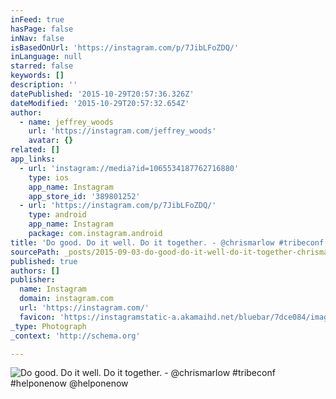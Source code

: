 ```yaml
---
inFeed: true
hasPage: false
inNav: false
isBasedOnUrl: 'https://instagram.com/p/7JibLFoZDQ/'
inLanguage: null
starred: false
keywords: []
description: ''
datePublished: '2015-10-29T20:57:36.326Z'
dateModified: '2015-10-29T20:57:32.654Z'
author:
  - name: jeffrey_woods
    url: 'https://instagram.com/jeffrey_woods'
    avatar: {}
related: []
app_links:
  - url: 'instagram://media?id=1065534187762716880'
    type: ios
    app_name: Instagram
    app_store_id: '389801252'
  - url: 'https://instagram.com/p/7JibLFoZDQ/'
    type: android
    app_name: Instagram
    package: com.instagram.android
title: 'Do good. Do it well. Do it together. - @chrismarlow #tribeconf #helponenow @helponenow'
sourcePath: _posts/2015-09-03-do-good-do-it-well-do-it-together-chrismarlow-tribeco.md
published: true
authors: []
publisher:
  name: Instagram
  domain: instagram.com
  url: 'https://instagram.com/'
  favicon: 'https://instagramstatic-a.akamaihd.net/bluebar/7dce084/images/ico/favicon.ico'
_type: Photograph
_context: 'http://schema.org'

---
```

![Do good. Do it well. Do it together. - @chrismarlow #tribeconf #helponenow @helponenow](https://scontent.cdninstagram.com/hphotos-xaf1/t51.2885-15/e35/11917804_827999817313236_1494258693_n.jpg)